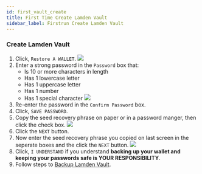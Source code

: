 ```yaml
---
id: first_vault_create
title: First Time Create Lamden Vault
sidebar_label: Firstrun Create Lamden Vault
---
```

### Create Lamden Vault
1. Click, `Restore A WALLET`.
    ![](/img/wallet/firstrun_intro.png)
2. Enter a strong password in the `Password` box that:
    - Is 10 or more characters in length
    - Has 1 lowercase letter
    - Has 1 uppercase letter
    - Has 1 number
    - Has 1 special character
  ![](/img/wallet/firstrun_create_password.png)
3. Re-enter the password in the `Confirm Password` box.
4. Click, `SAVE PASSWORD`.
5. Copy the seed recovery phrase on paper or in a password manger, then click the check box.
    ![](/img/wallet/firstrun_gen_memoric.png)
6. Click the `NEXT` button.
7. Now enter the seed recovery phrase you copied on last screen in the seperate boxes and the click the `NEXT` button.
   ![](/img/wallet/firstrun_verify_memoric.png)
8.  Click, `I UNDERSTAND` if you understand **backing up your wallet and keeping your passwords safe is YOUR RESPONSIBILITY**.
9.  Follow steps to <u>[Backup Lamden Vault](/backup_keystore)</u>.
